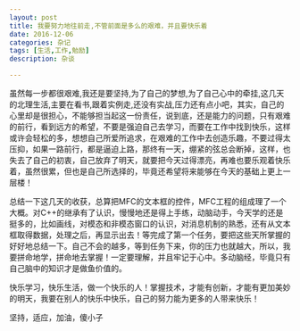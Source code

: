 ```yaml
---
layout: post
title: 我要努力地往前走,不管前面是多么的艰难，并且要快乐着
date: 2016-12-06
categories: 杂记
tags: [生活,工作,勉励]
description: 杂谈

---
```


虽然每一步都很艰难,我还是要坚持,为了自己的梦想,为了自己心中的牵挂,这几天的北理生活,主要在看书,跟着实例走,还没有实战,压力还有点小吧，其实，自己的心里却是很担心，不能够担当起这一份责任，说到底，还是能力的问题，只有艰难的前行，看到远方的希望，不要是强迫自己去学习，而要在工作中找到快乐，这样或许会轻松的多，想想自己所爱所追求，在艰难的工作中去创造乐趣，不要过得太压抑，如果一路前行，都是逼迫上路，那终有一天，绷紧的弦总会断掉，这样，也失去了自己的初衷，自己放弃了明天，就要把今天过得漂亮，再难也要乐观着快乐着，虽然很累，但也是自己所选择的，毕竟还希望将来能够在今天的基础上更上一层楼！

总结一下这几天的收获，总算把MFC的文本框的控件，MFC工程的组成理了一个大概。对C++的继承有了认识，慢慢地还是得上手练，动脑动手，今天学的还是挺多的，比如画线，对模态和非模态窗口的认识，对消息机制的熟悉，还有从文本框取得数据，处理之后，再显示出去！等完成了第一个任务，要把这些天所掌握的好好地总结一下。自己不会的越多，等到任务下来，你的压力也就越大，所以，我要拼命地学，拼命地去掌握！一定要理解，并且牢记于心中。多动脑经，毕竟只有自己脑中的知识才是做鱼价值的。

快乐学习，快乐生活，做一个快乐的人！掌握技术，才能有创新，才能有更加美妙的明天，我要在别人的快乐中快乐，自己的努力能为更多的人带来快乐！

坚持，适应，加油，傻小子

